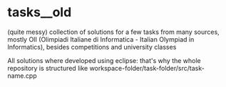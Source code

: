 # tasks__old
(quite messy) collection of solutions for a few tasks from many sources, mostly OII (Olimpiadi Italiane di Informatica - Italian Olympiad in Informatics), besides competitions and university classes

All solutions where developed using eclipse: that's why the whole repository is structured like workspace-folder/task-folder/src/task-name.cpp
